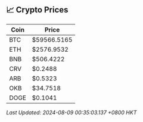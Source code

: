 ## 📈 Crypto Prices

| Coin | Price |
| ---- | ----- |
| BTC | $59566.5165 |
| ETH | $2576.9532 |
| BNB | $506.4222 |
| CRV | $0.2488 |
| ARB | $0.5323 |
| OKB | $34.7518 |
| DOGE | $0.1041 |

_Last Updated: 2024-08-09 00:35:03.137 +0800 HKT_